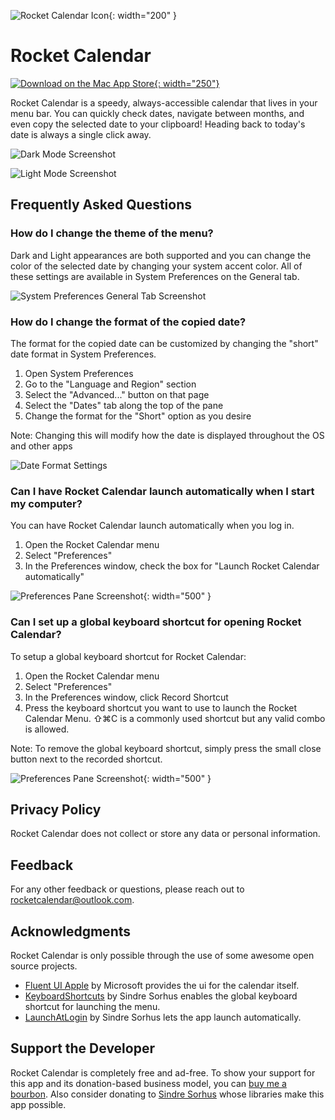 ![Rocket Calendar Icon](/assets/images/RocketCalendar/RocketCalendarIcon.png){: width="200" }

# Rocket Calendar

[![Download on the Mac App Store](/assets/images/RocketCalendar/Download_on_the_Mac_App_Store_Badge_US-UK_RGB_blk_092917.svg){: width="250"}](https://apps.apple.com/us/app/id1610422673)

Rocket Calendar is a speedy, always-accessible calendar that lives in your menu bar. You can quickly check dates, navigate between months, and even copy the selected date to your clipboard! Heading back to today's date is always a single click away.

![Dark Mode Screenshot](/assets/images/RocketCalendar/ScreenshotDark.jpg)

![Light Mode Screenshot](/assets/images/RocketCalendar/ScreenshotLight.jpg)

## Frequently Asked Questions

### How do I change the theme of the menu?

Dark and Light appearances are both supported and you can change the color of the selected date by changing your system accent color. All of these settings are available in System Preferences on the General tab.

![System Preferences General Tab Screenshot](/assets/images/RocketCalendar/SystemPreferencesGeneral.jpg)

### How do I change the format of the copied date?

The format for the copied date can be customized by changing the "short" date format in System Preferences.
1. Open System Preferences
1. Go to the "Language and Region" section
1. Select the "Advanced..." button on that page
1. Select the "Dates" tab along the top of the pane
1. Change the format for the "Short" option as you desire

Note: Changing this will modify how the date is displayed throughout the OS and other apps

![Date Format Settings](/assets/images/RocketCalendar/SystemPreferencesDateFormat.jpg)

### Can I have Rocket Calendar launch automatically when I start my computer?

You can have Rocket Calendar launch automatically when you log in.

1. Open the Rocket Calendar menu
1. Select "Preferences"
1. In the Preferences window, check the box for "Launch Rocket Calendar automatically"

![Preferences Pane Screenshot](/assets/images/RocketCalendar/PreferencesPane.jpg){: width="500" }

### Can I set up a global keyboard shortcut for opening Rocket Calendar?

To setup a global keyboard shortcut for Rocket Calendar:

1. Open the Rocket Calendar menu
1. Select "Preferences"
1. In the Preferences window, click Record Shortcut
1. Press the keyboard shortcut you want to use to launch the Rocket Calendar Menu. ⇧⌘C is a commonly used shortcut but any valid combo is allowed.

Note: To remove the global keyboard shortcut, simply press the small close button next to the recorded shortcut.

![Preferences Pane Screenshot](/assets/images/RocketCalendar/PreferencesPane.jpg){: width="500" }

## Privacy Policy

Rocket Calendar does not collect or store any data or personal information.

## Feedback

For any other feedback or questions, please reach out to [rocketcalendar@outlook.com](mailto:rocketcalendar@outlook.com?Subject=Rocket%20Calendar%20Feedback).

## Acknowledgments

Rocket Calendar is only possible through the use of some awesome open source projects.

* [Fluent UI Apple](https://github.com/microsoft/fluentui-apple) by Microsoft provides the ui for the calendar itself.
* [KeyboardShortcuts](https://github.com/sindresorhus/KeyboardShortcuts) by Sindre Sorhus enables the global keyboard shortcut for launching the menu.
* [LaunchAtLogin](https://github.com/sindresorhus/LaunchAtLogin) by Sindre Sorhus lets the app launch automatically.

## Support the Developer

Rocket Calendar is completely free and ad-free. To show your support for this app and its donation-based business model, you can [buy me a bourbon](https://www.buymeacoffee.com/markavitale). Also consider donating to [Sindre Sorhus](https://sindresorhus.com/donate) whose libraries make this app possible.

<script type="text/javascript" src="https://cdnjs.buymeacoffee.com/1.0.0/button.prod.min.js" data-name="bmc-button" data-slug="markavitale" data-color="#FF5F5F" data-emoji="🥃"  data-font="Arial" data-text="Buy me a bourbon" data-outline-color="#000000" data-font-color="#ffffff" data-coffee-color="#FFDD00" ></script>

